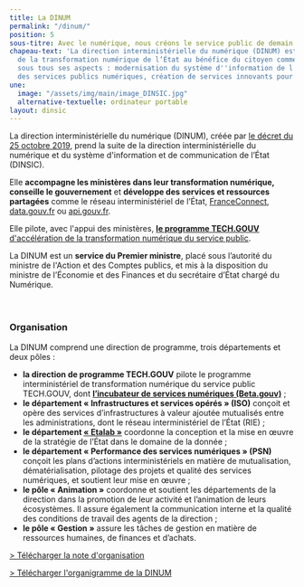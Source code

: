 ```yaml
---
title: La DINUM
permalink: "/dinum/"
position: 5
sous-titre: Avec le numérique, nous créons le service public de demain
chapeau-text: 'La direction interministérielle du numérique (DINUM) est en charge
  de la transformation numérique de l’État au bénéfice du citoyen comme de l''agent,
  sous tous ses aspects : modernisation du système d''information de l''État, qualité
  des services publics numériques, création de services innovants pour les citoyens…'
une:
  image: "/assets/img/main/image_DINSIC.jpg"
  alternative-textuelle: ordinateur portable
layout: dinsic
---
```


La direction interministérielle du numérique (DINUM), créée par [le décret du 25 octobre 2019](https://www.legifrance.gouv.fr/affichTexte.do?cidTexte=JORFTEXT000039281619), prend la suite de la direction interministérielle du numérique et du système d'information et de communication de l’État (DINSIC).

Elle **accompagne les ministères dans leur transformation numérique, conseille le gouvernement** et **développe des services et ressources partagées** comme le réseau interministériel de l’État, [FranceConnect](https://franceconnect.gouv.fr), [data.gouv.fr](https://www.data.gouv.fr) ou [api.gouv.fr](https://api.gouv.fr).

Elle pilote, avec l'appui des ministères, [**le programme TECH.GOUV** d'accélération de la transformation numérique du service public](https://www.numerique.gouv.fr/publication/tech-gouv-strategie-et-feuille-de-route-2019-2021/).

La DINUM est un **service du Premier ministre**, placé sous l’autorité du ministre de l'Action et des Comptes publics, et mis à la disposition du ministre de l’Économie et des Finances et du secrétaire d’État chargé du Numérique.
<br>
<br>
<br>

### **Organisation**

La DINUM comprend une direction de programme, trois départements et deux pôles :
* **la direction de programme TECH.GOUV** pilote le programme interministériel de transformation numérique du service public TECH.GOUV, dont [**l’incubateur de services numériques (Beta.gouv)**](https://beta.gouv.fr/) ;
* **le département « Infrastructures et services opérés » (ISO)** conçoit et opère des services d’infrastructures à valeur ajoutée mutualisés entre les administrations, dont le réseau interministériel de l’État (RIE) ;
* **le département [« Etalab »](https://www.etalab.gouv.fr/)** coordonne la conception et la mise en œuvre de la stratégie de l’État dans le domaine de la donnée ;
* **le département « Performance des services numériques » (PSN)** conçoit les plans d’actions interministériels en matière de mutualisation, dématérialisation, pilotage des projets et qualité des services numériques, et soutient leur mise en œuvre ;
* **le pôle « Animation »** coordonne et soutient les départements de la direction dans la promotion de leur activité et l’animation de leurs écosystèmes. Il assure également la communication interne et la qualité des conditions de travail des agents de la direction ;
* **le pôle « Gestion »** assure les tâches de gestion en matière de ressources humaines, de finances et d’achats.

[> Télécharger la note d'organisation](/uploads/Note_organisation_DINUM_20191031.pdf)

[> Télécharger l'organigramme de la DINUM](/uploads/organigramme_DINUM.pdf)

